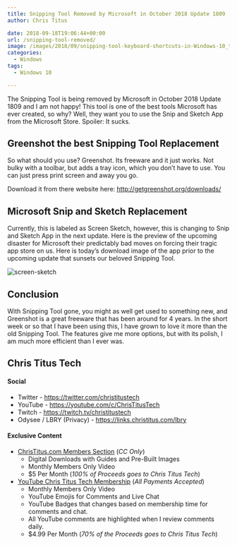 ```yaml
---
title: Snipping Tool Removed by Microsoft in October 2018 Update 1809
author: Chris Titus

date: 2018-09-18T19:06:44+00:00
url: /snipping-tool-removed/
image: /images/2018/09/snipping-tool-keyboard-shortcuts-in-Windows-10_thumb.png
categories:
  - Windows
tags:
  - Windows 10

---
```

The Snipping Tool is being removed by Microsoft in October 2018 Update 1809 and I am not happy! This tool is one of the best tools Microsoft has ever created, so why? Well, they want you to use the Snip and Sketch App from the Microsoft Store. Spoiler: It sucks.<!--more-->

## Greenshot the best Snipping Tool Replacement

So what should you use? Greenshot. Its freeware and it just works. Not bulky with a toolbar, but adds a tray icon, which you don&#8217;t have to use. You can just press print screen and away you go.

Download it from there website here: <http://getgreenshot.org/downloads/>

## Microsoft Snip and Sketch Replacement

Currently, this is labeled as Screen Sketch, however, this is changing to Snip and Sketch App in the next update. Here is the preview of the upcoming disaster for Microsoft their predictably bad moves on forcing their tragic app store on us. Here is today&#8217;s download image of the app prior to the upcoming update that sunsets our beloved Snipping Tool.
  
![screen-sketch](/images/2018/09/screen-sketch.png)

## Conclusion

With Snipping Tool gone, you might as well get used to something new, and Greenshot is a great freeware that has been around for 4 years. In the short week or so that I have been using this, I have grown to love it more than the old Snipping Tool. The features give me more options, but with its polish, I am much more efficient than I ever was.

## Chris Titus Tech

#### Social

- Twitter - <https://twitter.com/christitustech>
- YouTube - <https://youtube.com/c/ChrisTitusTech>
- Twitch - <https://twitch.tv/christitustech>
- Odysee / LBRY (Privacy) - <https://links.christitus.com/lbry>

#### Exclusive Content

- [ChrisTitus.com Members Section][1] (_CC Only_)
  - Digital Downloads with Guides and Pre-Built Images
  - Monthly Members Only Video
  - $5 Per Month (_100% of Proceeds goes to Chris Titus Tech_)
- [YouTube Chris Titus Tech Membership][2] (_All Payments Accepted_)
  - Monthly Members Only Video
  - YouTube Emojis for Comments and Live Chat
  - YouTube Badges that changes based on membership time for comments and chat.
  - All YouTube comments are highlighted when I review comments daily. 
  - $4.99 Per Month (_70% of the Proceeds goes to Chris Titus Tech_)

 [1]: https://portal.christitus.com
 [2]: https://links.christitus.com/join